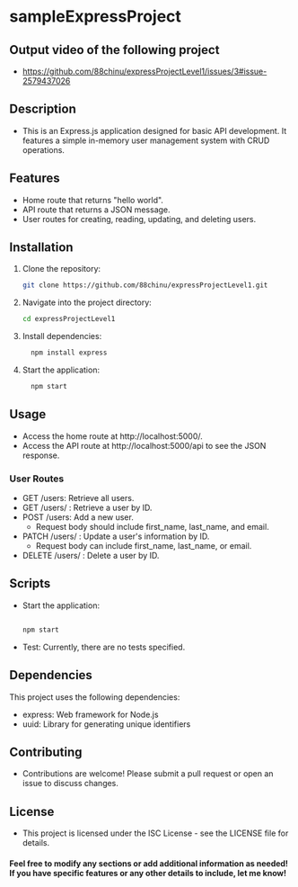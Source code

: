 # sampleExpressProject
## Output video of the following project
- https://github.com/88chinu/expressProjectLevel1/issues/3#issue-2579437026

## Description
- This is an Express.js application designed for basic API development. It features a simple in-memory user management system with CRUD operations.

## Features
- Home route that returns "hello world".
- API route that returns a JSON message.
- User routes for creating, reading, updating, and deleting users.

## Installation
1. Clone the repository:
   ```bash
   git clone https://github.com/88chinu/expressProjectLevel1.git
2. Navigate into the project directory:
    ```bash
    cd expressProjectLevel1

3. Install dependencies:
    ```bash
      npm install express

4. Start the application:
    ```bash
      npm start
## Usage
- Access the home route at http://localhost:5000/.
- Access the API route at http://localhost:5000/api to see the JSON response.

### User Routes
- GET /users: Retrieve all users.
- GET /users/
  : Retrieve a user by ID.
- POST /users: Add a new user.
  -  Request body should include first_name, last_name, and email.
- PATCH /users/
  : Update a user's information by ID.
  - Request body can include first_name, last_name, or email.
- DELETE /users/
  : Delete a user by ID.
  
## Scripts
- Start the application:
    ```bash
    
    npm start
- Test: Currently, there are no tests specified.

## Dependencies
This project uses the following dependencies:
 - express: Web framework for Node.js
 - uuid: Library for generating unique identifiers
   
## Contributing
- Contributions are welcome! Please submit a pull request or open an issue to discuss changes.

## License
- This project is licensed under the ISC License - see the LICENSE file for details.

#### Feel free to modify any sections or add additional information as needed! If you have specific features or any other details to include, let me know!
